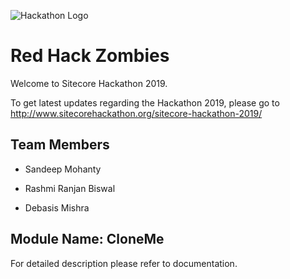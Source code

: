 ![Hackathon Logo](documentation/images/hackathon.png?raw=true "Hackathon Logo")

# Red Hack Zombies

Welcome to Sitecore Hackathon 2019.

To get latest updates regarding the Hackathon 2019, please go to http://www.sitecorehackathon.org/sitecore-hackathon-2019/


## Team Members 

- Sandeep Mohanty

- Rashmi Ranjan Biswal

- Debasis Mishra
   

## Module Name: CloneMe

For detailed description please refer to documentation.
